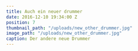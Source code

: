 ```yaml
---
title: Auch ein neuer drummer
date: 2016-12-10 19:34:00 Z
position: 7
thumbnail_path: "/uploads/new_other_drummer.jpg"
image_path: "/uploads/new_other_drummer.jpg"
caption: Der andere neue Drummer
---
```


